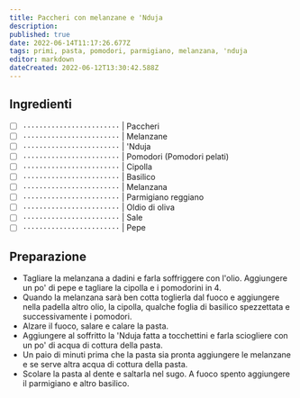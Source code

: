 ```yaml
---
title: Paccheri con melanzane e 'Nduja
description: 
published: true
date: 2022-06-14T11:17:26.677Z
tags: primi, pasta, pomodori, parmigiano, melanzana, 'nduja
editor: markdown
dateCreated: 2022-06-12T13:30:42.588Z
---
```


## Ingredienti

* [ ] `························` | Paccheri
* [ ] `························` | Melanzane
* [ ] `························` | 'Nduja
* [ ] `························` | Pomodori (Pomodori pelati)
* [ ] `························` | Cipolla
* [ ] `························` | Basilico
* [ ] `························` | Melanzana
* [ ] `························` | Parmigiano reggiano
* [ ] `························` | Oldio di oliva
* [ ] `························` | Sale
* [ ] `························` | Pepe

## Preparazione

* Tagliare la melanzana a dadini e farla soffriggere con l'olio. Aggiungere un po' di pepe e tagliare la cipolla e i pomodorini in 4.
* Quando la melanzana sarà ben cotta toglierla dal fuoco e aggiungere nella padella altro olio, la cipolla, qualche foglia di basilico spezzettata e successivamente i pomodori.
* Alzare il fuoco, salare e calare la pasta.
* Aggiungere al soffritto la 'Nduja fatta a tocchettini e farla sciogliere con un po' di acqua di cottura della pasta.
* Un paio di minuti prima che la pasta sia pronta aggiungere le melanzane e se serve altra acqua di cottura della pasta.
* Scolare la pasta al dente e saltarla nel sugo. A fuoco spento aggiungere il parmigiano e altro basilico.